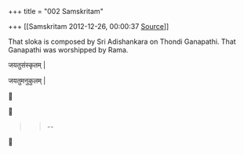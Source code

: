 +++
title = "002 Samskritam"

+++
[[Samskritam	2012-12-26, 00:00:37 [Source](https://groups.google.com/g/samskrita/c/n_Z3TkHVGxE)]]



That sloka is composed by Sri Adishankara on Thondi Ganapathi. That Ganapathi was worshipped by Rama.  
  

जयतुसंस्कृतम् \|

जयतुमनुकुलम् \|





> 
> > --  
> > 



